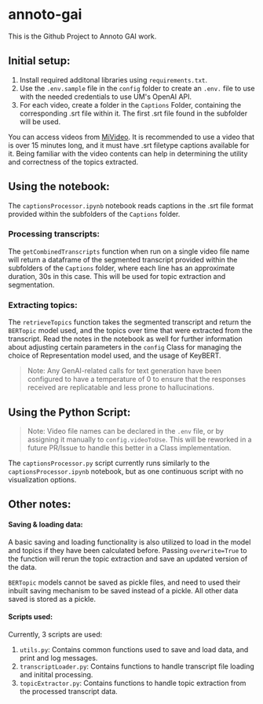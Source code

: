 # annoto-gai
This is the Github Project to Annoto GAI work.

## Initial setup: 
1. Install required additonal libraries using `requirements.txt`.  
2. Use the `.env.sample` file in the `config` folder to create an `.env.` file to use with the needed credentials to use UM's OpenAI API.  
3. For each video, create a folder in the `Captions` Folder, containing the corresponding .srt file within it. The first .srt file found in the subfolder will be used.  

You can access videos from [MiVideo](https://www.mivideo.it.umich.edu/). It is recommended to use a video that is over 15 minutes long, and it must have .srt filetype captions available for it. Being familiar with the video contents can help in determining the utility and correctness of the topics extracted.

## Using the notebook: 
The `captionsProcessor.ipynb` notebook reads captions in the .srt file format provided within the subfolders of the `Captions` folder.  

### Processing transcripts: 
The `getCombinedTranscripts` function when run on a single video file name will return a dataframe of the segmented transcript provided within the subfolders of the `Captions` folder, where each line has an approximate duration, 30s in this case. This will be used for topic extraction and segmentation. 

### Extracting topics:
The `retrieveTopics` function takes the segmented transcript and return the `BERTopic` model used, and the topics over time that were extracted from the transcript. Read the notes in the notebook as well for further information about adjusting certain parameters in the `config` Class for managing the choice of Representation model used, and the usage of KeyBERT. 

> Note: Any GenAI-related calls for text generation have been configured to have a temperature of 0 to ensure that the responses received are replicatable and less prone to hallucinations. 

## Using the Python Script:
> Note: Video file names can be declared in the `.env` file, or by assigning it manually to `config.videoToUse`. This will be reworked in a future PR/Issue to handle this better in a Class implementation.

The `captionsProcessor.py` script currently runs similarly to the `captionsProcessor.ipynb` notebook, but as one continuous script with no visualization options.

## Other notes: 
#### Saving & loading data:
A basic saving and loading functionality is also utilized to load in the model and topics if they have been calculated before. Passing `overwrite=True` to the function will rerun the topic extraction and save an updated version of the data. 

`BERTopic` models cannot be saved as pickle files, and need to used their inbuilt saving mechanism to be saved instead of a pickle. All other data saved is stored as a pickle.

#### Scripts used:
Currently, 3 scripts are used:
1. `utils.py`: Contains common functions used to save and load data, and print and log messages.
2. `transcriptLoader.py`: Contains functions to handle transcript file loading and initital processing.
3. `topicExtractor.py`: Contains functions to handle topic extraction from the processed transcript data.
